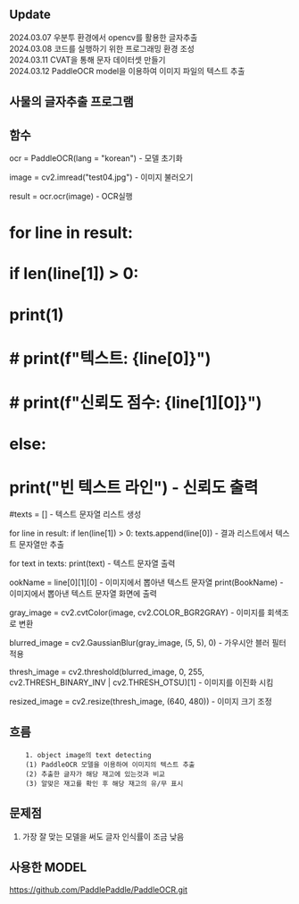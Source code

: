 ## Update
2024.03.07 우분투 환경에서 opencv를 활용한 글자추출<br>
2024.03.08 코드를 실행하기 위한 프로그래밍 환경 조성<br>
2024.03.11 CVAT을 통해 문자 데이터셋 만들기<br>
2024.03.12 PaddleOCR model을 이용하여 이미지 파일의 텍스트 추출<br>

## 사물의 글자추출 프로그램


## 함수
ocr = PaddleOCR(lang = "korean") - 모델 초기화

image = cv2.imread("test04.jpg") - 이미지 불러오기

result = ocr.ocr(image) - OCR실행

# for line in result:
#     if len(line[1]) > 0:
#         print(1)
#         # print(f"텍스트: {line[0]}")
#         # print(f"신뢰도 점수: {line[1][0]}")
#     else:
#         print("빈 텍스트 라인") - 신뢰도 출력

#texts = [] - 텍스트 문자열 리스트 생성

for line in result:
    if len(line[1]) > 0:
        texts.append(line[0]) - 결과 리스트에서 텍스트 문자열만 추출
        
for text in texts:
    print(text) - 텍스트 문자열 출력
    
 ookName = line[0][1][0] - 이미지에서 뽑아낸 텍스트 문자열
print(BookName)  - 이미지에서 뽑아낸 텍스트 문자열 화면에 출력

gray_image = cv2.cvtColor(image, cv2.COLOR_BGR2GRAY) - 이미지를 회색조로 변환

blurred_image = cv2.GaussianBlur(gray_image, (5, 5), 0) - 가우시안 블러 필터 적용

thresh_image = cv2.threshold(blurred_image, 0, 255, cv2.THRESH_BINARY_INV | cv2.THRESH_OTSU)[1] - 이미지를 이진화 시킴

resized_image = cv2.resize(thresh_image, (640, 480)) - 이미지 크기 조정

## 흐름
    	1. object image의 text detecting
    	(1) PaddleOCR 모델을 이용하여 이미지의 텍스트 추출
    	(2) 추출한 글자가 해당 재고에 있는것과 비교
    	(3) 알맞은 재고를 확인 후 해당 재고의 유/무 표시
    	

## 문제점
1. 가장 잘 맞는 모델을 써도 글자 인식률이 조금 낮음

## 사용한 MODEL
https://github.com/PaddlePaddle/PaddleOCR.git
